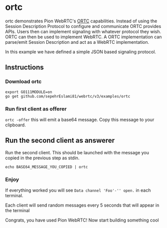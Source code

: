 # ortc
ortc demonstrates Pion WebRTC's [ORTC](https://ortc.org/) capabilities. Instead of using the Session Description Protocol
to configure and communicate ORTC provides APIs. Users then can implement signaling with whatever protocol they wish.
ORTC can then be used to implement WebRTC. A ORTC implementation can parse/emit Session Description and act as a WebRTC
implementation.

In this example we have defined a simple JSON based signaling protocol.

## Instructions
### Download ortc
```
export GO111MODULE=on
go get github.com/sepehrEslami81/webrtc/v3/examples/ortc
```

### Run first client as offerer
`ortc -offer` this will emit a base64 message. Copy this message to your clipboard.

## Run the second client as answerer
Run the second client. This should be launched with the message you copied in the previous step as stdin.

`echo BASE64_MESSAGE_YOU_COPIED | ortc`

### Enjoy
If everything worked you will see `Data channel 'Foo'-'' open.` in each terminal.

Each client will send random messages every 5 seconds that will appear in the terminal

Congrats, you have used Pion WebRTC! Now start building something cool
